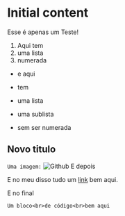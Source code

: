 # Initial content

Esse é apenas um Teste!

1.  Aqui tem
2.  uma lista
3.  numerada

*   e aqui
*   tem
*   uma lista
*   uma sublista

*   sem ser numerada

## Novo titulo

`Uma imagem:` ![][1] 
E depois

E no meu disso tudo um [link][2] bem aqui.

E no final

`Um bloco<br>de código<br>bem aqui`

 [1]: https://a248.e.akamai.net/assets.github.com/images/modules/about_page/octocat.png?1340659511 "Github"
 [2]: http://google.com
